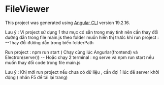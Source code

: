 # FileViewer

This project was generated using [Angular CLI](https://github.com/angular/angular-cli) version 19.2.16.


Lưu ý : Vì project  sử dụng 1 thư mục có sẵn trong máy tính nên cần thay đổi đường dẫn trong file main.js theo folder muốn hiển thị trước khi run project :
    --Thay đổi đường dẫn trong biến folderPath

Run project : npm run start   ( Chạy cùng lúc Angurlar(frontend) và Electron(server))
    -- Hoặc chạy 2 terminal : ng serve và npm run start nếu muốn thay đổi code trong file main.js


Lưu ý : Khi mới run project nếu chưa có dữ liệu , cần đợi 1 lúc để server khởi động ( nhấn F5 để tải lại trang)

